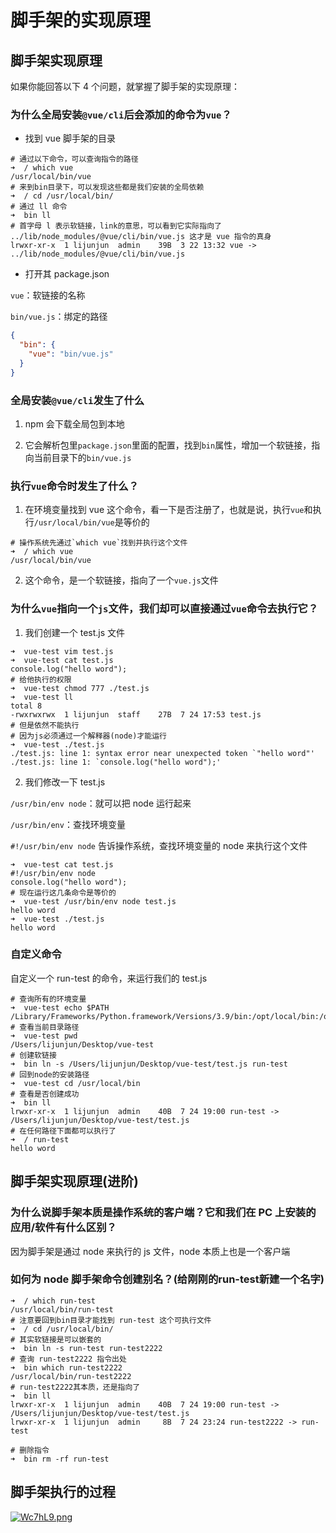 # 脚手架的实现原理

## 脚手架实现原理

如果你能回答以下 4 个问题，就掌握了脚手架的实现原理：

### 为什么全局安装`@vue/cli`后会添加的命令为`vue`？

- 找到 vue 脚手架的目录

```shell
# 通过以下命令，可以查询指令的路径
➜  / which vue
/usr/local/bin/vue
# 来到bin目录下，可以发现这些都是我们安装的全局依赖
➜  / cd /usr/local/bin/
# 通过 ll 命令
➜  bin ll
# 首字母 l 表示软链接，link的意思，可以看到它实际指向了 ../lib/node_modules/@vue/cli/bin/vue.js 这才是 vue 指令的真身
lrwxr-xr-x  1 lijunjun  admin    39B  3 22 13:32 vue -> ../lib/node_modules/@vue/cli/bin/vue.js
```

- 打开其 package.json

`vue`：软链接的名称

`bin/vue.js`：绑定的路径

```json
{
  "bin": {
    "vue": "bin/vue.js"
  }
}
```

### 全局安装`@vue/cli`发生了什么

1. npm 会下载全局包到本地

2. 它会解析包里`package.json`里面的配置，找到`bin`属性，增加一个软链接，指向当前目录下的`bin/vue.js`

### 执行`vue`命令时发生了什么？

1. 在环境变量找到 vue 这个命令，看一下是否注册了，也就是说，执行`vue`和执行`/usr/local/bin/vue`是等价的

```shell
# 操作系统先通过`which vue`找到并执行这个文件
➜  / which vue
/usr/local/bin/vue
```

2. 这个命令，是一个软链接，指向了一个`vue.js`文件

### 为什么`vue`指向一个`js`文件，我们却可以直接通过`vue`命令去执行它？

1. 我们创建一个 test.js 文件

```shell
➜  vue-test vim test.js
➜  vue-test cat test.js
console.log("hello word");
# 给他执行的权限
➜  vue-test chmod 777 ./test.js
➜  vue-test ll
total 8
-rwxrwxrwx  1 lijunjun  staff    27B  7 24 17:53 test.js
# 但是依然不能执行
# 因为js必须通过一个解释器(node)才能运行
➜  vue-test ./test.js
./test.js: line 1: syntax error near unexpected token `"hello word"'
./test.js: line 1: `console.log("hello word");'
```

2. 我们修改一下 test.js

`/usr/bin/env node`：就可以把 node 运行起来

`/usr/bin/env`：查找环境变量

`#!/usr/bin/env node` 告诉操作系统，查找环境变量的 node 来执行这个文件

```shell
➜  vue-test cat test.js
#!/usr/bin/env node
console.log("hello word");
# 现在运行这几条命令是等价的
➜  vue-test /usr/bin/env node test.js
hello word
➜  vue-test ./test.js
hello word
```

### 自定义命令

自定义一个 run-test 的命令，来运行我们的 test.js

```shell
# 查询所有的环境变量
➜  vue-test echo $PATH
/Library/Frameworks/Python.framework/Versions/3.9/bin:/opt/local/bin:/opt/local/sbin:/usr/local/bin:/usr/bin:/bin:/usr/sbin:/sbin:/usr/local/go/bin:/Library/Apple/usr/bin
# 查看当前目录路径
➜  vue-test pwd
/Users/lijunjun/Desktop/vue-test
# 创建软链接
➜  bin ln -s /Users/lijunjun/Desktop/vue-test/test.js run-test
# 回到node的安装路径
➜  vue-test cd /usr/local/bin
# 查看是否创建成功
➜  bin ll
lrwxr-xr-x  1 lijunjun  admin    40B  7 24 19:00 run-test -> /Users/lijunjun/Desktop/vue-test/test.js
# 在任何路径下面都可以执行了
➜  / run-test
hello word
```

## 脚手架实现原理(进阶)

### 为什么说脚手架本质是操作系统的客户端？它和我们在 PC 上安装的应用/软件有什么区别？

因为脚手架是通过 node 来执行的 js 文件，node 本质上也是一个客户端

### 如何为 node 脚手架命令创建别名？(给刚刚的run-test新建一个名字)

```shell
➜  / which run-test
/usr/local/bin/run-test
# 注意要回到bin目录才能找到 run-test 这个可执行文件
➜  / cd /usr/local/bin/
# 其实软链接是可以嵌套的
➜  bin ln -s run-test run-test2222
# 查询 run-test2222 指令出处
➜  bin which run-test2222
/usr/local/bin/run-test2222
# run-test2222其本质，还是指向了
➜  bin ll
lrwxr-xr-x  1 lijunjun  admin    40B  7 24 19:00 run-test -> /Users/lijunjun/Desktop/vue-test/test.js
lrwxr-xr-x  1 lijunjun  admin     8B  7 24 23:24 run-test2222 -> run-test

# 删除指令
➜  bin rm -rf run-test
```

## 脚手架执行的过程

[![Wc7hL9.png](https://z3.ax1x.com/2021/07/24/Wc7hL9.png)](https://imgtu.com/i/Wc7hL9)